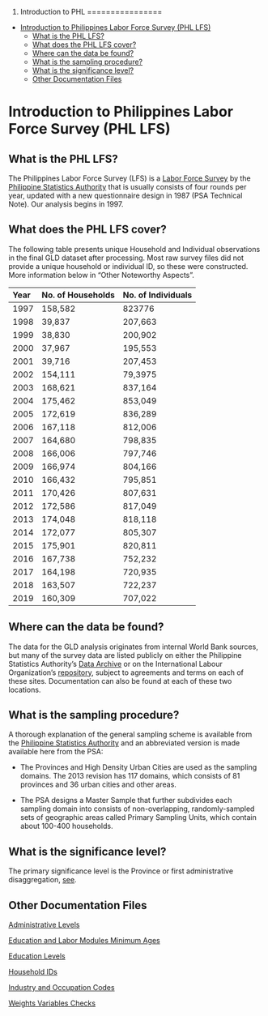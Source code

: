 1. Introduction to PHL
================

-   [Introduction to Philippines Labor Force Survey (PHL
    LFS)](#introduction-to-philippines-labor-force-survey-phl-lfs)
    -   [What is the PHL LFS?](#what-is-the-phl-lfs)
    -   [What does the PHL LFS cover?](#what-does-the-phl-lfs-cover)
    -   [Where can the data be found?](#where-can-the-data-be-found)
    -   [What is the sampling
        procedure?](#what-is-the-sampling-procedure)
    -   [What is the significance
        level?](#what-is-the-significance-level)
    -   [Other Documentation Files](#other-documentation-files)

# Introduction to Philippines Labor Force Survey (PHL LFS)

## What is the PHL LFS?

The Philippines Labor Force Survey (LFS) is a [Labor Force
Survey](https://psa.gov.ph/statistics/survey/labor-force/lfs-index) by
the [Philippine Statistics Authority](https://psa.gov.ph/) that is
usually consists of four rounds per year, updated with a new
questionnaire design in 1987 (PSA Technical Note). Our analysis begins
in 1997.

## What does the PHL LFS cover?

The following table presents unique Household and Individual
observations in the final GLD dataset after processing. Most raw survey
files did not provide a unique household or individual ID, so these were
constructed. More information below in “Other Noteworthy Aspects”.

| Year | No. of Households | No. of Individuals |
|:-----|:------------------|:-------------------|
| 1997 | 158,582           | 823776             |
| 1998 | 39,837            | 207,663            |
| 1999 | 38,830            | 200,902            |
| 2000 | 37,967            | 195,553            |
| 2001 | 39,716            | 207,453            |
| 2002 | 154,111           | 79,3975            |
| 2003 | 168,621           | 837,164            |
| 2004 | 175,462           | 853,049            |
| 2005 | 172,619           | 836,289            |
| 2006 | 167,118           | 812,006            |
| 2007 | 164,680           | 798,835            |
| 2008 | 166,006           | 797,746            |
| 2009 | 166,974           | 804,166            |
| 2010 | 166,432           | 795,851            |
| 2011 | 170,426           | 807,631            |
| 2012 | 172,586           | 817,049            |
| 2013 | 174,048           | 818,118            |
| 2014 | 172,077           | 805,307            |
| 2015 | 175,901           | 820,811            |
| 2016 | 167,738           | 752,232            |
| 2017 | 164,198           | 720,935            |
| 2018 | 163,507           | 722,237            |
| 2019 | 160,309           | 707,022            |

## Where can the data be found?

The data for the GLD analysis originates from internal World Bank
sources, but many of the survey data are listed publicly on either the
Philippine Statistics Authority’s [Data
Archive](http://psada.psa.gov.ph/index.php/catalog/LFS) or on the
International Labour Organization’s
[repository](https://www.ilo.org/surveyLib/index.php/catalog/LFS#_r=&collection=&country=171&dtype=&from=1975&page=1&ps=30&sid=&sk=&sort_by=nation&sort_order=&to=2019&topic=&view=s&vk=),
subject to agreements and terms on each of these sites. Documentation
can also be found at each of these two locations.

## What is the sampling procedure?

A thorough explanation of the general sampling scheme is available from
the [Philippine Statistics
Authority](https://psa.gov.ph/content/technical-notes-labor-force-survey-lfs)
and an abbreviated version is made available here from the PSA:

-   The Provinces and High Density Urban Cities are used as the sampling
    domains. The 2013 revision has 117 domains, which consists of 81
    provinces and 36 urban cities and other areas.

-   The PSA designs a Master Sample that further subdivides each
    sampling domain into consists of non-overlapping, randomly-sampled
    sets of geographic areas called Primary Sampling Units, which
    contain about 100-400 households.

## What is the significance level?

The primary significance level is the Province or first administrative
disaggregation,
[see](https://psa.gov.ph/sites/default/files/ISHB%20-%20Labor%20Force%20Series%20No.161%20July%202014.pdf).

## Other Documentation Files

[Administrative Levels](Administrative_Levels.md)

[Education and Labor Modules Minimum Ages](Edu_Labor_Ages.md)

[Education Levels](Education_Levels.md)

[Household IDs](Household_IDs.md)

[Industry and Occupation Codes](Industry_Occupation_Codes.md)

[Weights Variables Checks](Weights_PSA_Checks.md)
